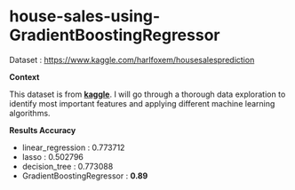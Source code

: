 # house-sales-using-GradientBoostingRegressor

Dataset : https://www.kaggle.com/harlfoxem/housesalesprediction

**Context**

This dataset is from [**kaggle**](https://www.kaggle.com/harlfoxem/housesalesprediction). I will  go through a thorough data exploration to identify most important features and applying different machine learning algorithms.

**Results Accuracy**
- linear_regression	: 0.773712	
- lasso	: 0.502796	
- decision_tree : 0.773088
- GradientBoostingRegressor : **0.89**
